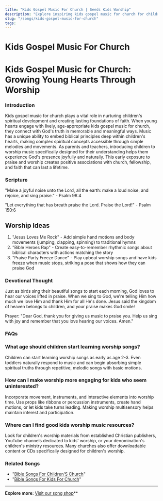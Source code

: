 ```yaml
---
title: "Kids Gospel Music For Church | Seeds Kids Worship"
description: "Explore inspiring kids gospel music for church for children's worship and faith development. Biblical music resources for families and ministry."
slug: "/songs/kids-gospel-music-for-church"
tags:
---
```


# Kids Gospel Music For Church

# Kids Gospel Music for Church: Growing Young Hearts Through Worship

### Introduction
Kids gospel music for church plays a vital role in nurturing children's spiritual development and creating lasting foundations of faith. When young hearts engage with lively, age-appropriate kids gospel music for church, they connect with God's truth in memorable and meaningful ways. Music has a unique ability to embed biblical principles deep within children's hearts, making complex spiritual concepts accessible through simple melodies and movements. As parents and teachers, introducing children to worship music specifically designed for their understanding helps them experience God's presence joyfully and naturally. This early exposure to praise and worship creates positive associations with church, fellowship, and faith that can last a lifetime.

### Scripture
"Make a joyful noise unto the Lord, all the earth: make a loud noise, and rejoice, and sing praise." - Psalm 98:4

"Let everything that has breath praise the Lord. Praise the Lord!" - Psalm 150:6

## Worship Ideas
1. "Jesus Loves Me Rock" - Add simple hand motions and body movements (jumping, clapping, spinning) to traditional hymns
2. "Bible Heroes Rap" - Create easy-to-remember rhythmic songs about biblical characters with actions matching the story
3. "Praise Party Freeze Dance" - Play upbeat worship songs and have kids freeze when music stops, striking a pose that shows how they can praise God

### Devotional Thought
Just as birds sing their beautiful songs to start each morning, God loves to hear our voices lifted in praise. When we sing to God, we're telling Him how much we love Him and thank Him for all He's done. Jesus said the kingdom of heaven belongs to children, and your praise makes God smile!

Prayer: "Dear God, thank you for giving us music to praise you. Help us sing with joy and remember that you love hearing our voices. Amen."

### FAQs

### What age should children start learning worship songs?
Children can start learning worship songs as early as age 2-3. Even toddlers naturally respond to music and can begin absorbing simple spiritual truths through repetitive, melodic songs with basic motions.

### How can I make worship more engaging for kids who seem uninterested?
Incorporate movement, instruments, and interactive elements into worship time. Use props like ribbons or percussion instruments, create hand motions, or let kids take turns leading. Making worship multisensory helps maintain interest and participation.

### Where can I find good kids worship music resources?
Look for children's worship materials from established Christian publishers, YouTube channels dedicated to kids' worship, or your denomination's children's ministry resources. Many churches also offer downloadable content or CDs specifically designed for children's worship.

### Related Songs

- "[Bible Songs For Children'S Church](/songs/bible-songs-for-children-s-church/)"
- "[Bible Songs For Kids For Church](/songs/bible-songs-for-kids-for-church/)"

---

**Explore more:** [Visit our song shop](https://seedskidsworship.com/shop)**

<!-- Schema Markup -->
<script type="application/ld+json">
{
  "@context": "https://schema.org",
  "@type": "MusicRecording",
  "name": "Kids Gospel Music For Church",
  "byArtist": {
    "@type": "MusicGroup",
    "name": "Seeds Kids Worship"
  },
  "isFamilyFriendly": true,
  "url": "https://seedskidsworship.com/songs/kids-gospel-music-for-church/"
}
</script>